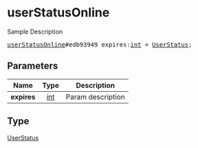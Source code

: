 # userStatusOnline

Sample Description

<pre>
<a href="../constructor/userStatusOnline.md">userStatusOnline</a>#edb93949 expires:<a href="../type/int.md">int</a> = <a href="../type/UserStatus.md">UserStatus</a>;
</pre>

## Parameters

| Name | Type | Description |
|------|:----:|-------------|
| **expires** | [int](../type/int.md) | Param description |

## Type

[UserStatus](../type/UserStatus.md)
